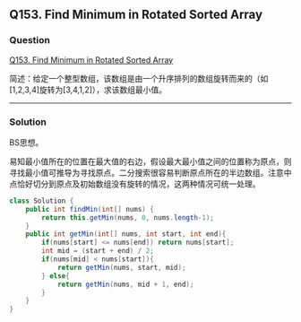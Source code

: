 ## Q153. Find Minimum in Rotated Sorted Array

### Question

[Q153. Find Minimum in Rotated Sorted Array](https://leetcode.com/problems/find-minimum-in-rotated-sorted-array/)

简述：给定一个整型数组，该数组是由一个升序排列的数组旋转而来的（如[1,2,3,4]旋转为[3,4,1,2]），求该数组最小值。

---

### Solution

BS思想。

易知最小值所在的位置在最大值的右边，假设最大最小值之间的位置称为原点，则寻找最小值可推导为寻找原点。二分搜索很容易判断原点所在的半边数组。注意中点恰好切分到原点及初始数组没有旋转的情况，这两种情况可统一处理。

```java
class Solution {
    public int findMin(int[] nums) {
        return this.getMin(nums, 0, nums.length-1);
    }
    public int getMin(int[] nums, int start, int end){
        if(nums[start] <= nums[end]) return nums[start];
        int mid = (start + end) / 2;
        if(nums[mid] < nums[start]){
            return getMin(nums, start, mid);
        } else{
            return getMin(nums, mid + 1, end);
        }
    }
}
```

